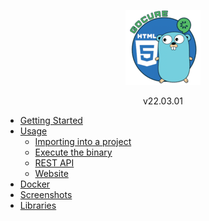 <div style="text-align: center">
<a href="/">

![](../_media/gocure_120.png "gocure")

</a>
v22.03.01
</div>

- [Getting Started](v22.03.01/gettingStarted "Getting Started | Gocure")
- [Usage](# "")
  - [Importing into a project](v22.03.01/import "Importing into a project | Gocure")
  - [Execute the binary](v22.03.01/execute "Execute the binary | Gocure")
  - [REST API](v22.03.01/restAPI "REST API | Gocure")
  - [Website](v22.03.01/website "Website | Gocure")
- [Docker](v22.03.01/docker "Docker | Gocure")
- [Screenshots](v22.03.01/screenshots "Screenshots | Gocure")
- [Libraries](v22.03.01/libraries "Libraries | Gocure")
